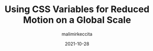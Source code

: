 ---
author: malimirkeccita
date: 2021-10-28
permalink: false
tags:
  - css
  - custom-properties
target_url: https://www.silvestar.codes/articles/using-css-variables-for-reduced-motion-on-a-global-scale/
title: Using CSS Variables for Reduced Motion on a Global Scale
---
